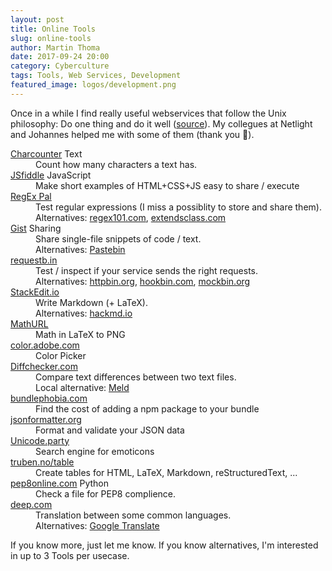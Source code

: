 ```yaml
---
layout: post
title: Online Tools
slug: online-tools
author: Martin Thoma
date: 2017-09-24 20:00
category: Cyberculture
tags: Tools, Web Services, Development
featured_image: logos/development.png
---
```

Once in a while I find really useful webservices that follow the Unix
philosophy: Do one thing and do it well ([source](https://en.wikipedia.org/wiki/Unix_philosophy#Do_One_Thing_and_Do_It_Well)).
My collegues at Netlight and Johannes helped me with some of them (thank you
🙂).


<dl>
    <dt><a href="https://charcounter.com/en/">Charcounter</a> <span class="label label-default">Text</span></dt>
    <dd>Count how many characters a text has.</dd>
    <dt><a href="https://jsfiddle.net">JSfiddle</a> <span class="label label-default">JavaScript</span></dt>
    <dd>Make short examples of HTML+CSS+JS easy to share / execute</dd>
    <dt><a href="https://www.regexpal.com">RegEx Pal</a></dt>
    <dd>Test regular expressions (I miss a possiblity to store and share them).<br/>
        Alternatives: <a href="https://regex101.com/">regex101.com</a>, <a href="https://extendsclass.com/regex-tester.html">extendsclass.com</a></dd>
    <dt><a href="https://gist.github.com/">Gist</a> <span class="label label-default">Sharing</span></dt>
    <dd>Share single-file snippets of code / text.<br/>
        Alternatives: <a href="https://pastebin.com">Pastebin</a></dd>
    <dt><a href="https://requestb.in/">requestb.in</a></dt>
    <dd>Test / inspect if your service sends the right requests.<br/>
        Alternatives: <a href="http://httpbin.org/">httpbin.org</a>, <a href="https://hookbin.com">hookbin.com</a>, <a href="http://mockbin.org">mockbin.org</a></dd>
    <dt><a href="https://stackedit.io/">StackEdit.io</a></dt>
    <dd>Write Markdown (+ LaTeX).<br/>
        Alternatives: <a href="https://hackmd.io/">hackmd.io</a></dd>
    <dt><a href="http://mathurl.com/">MathURL</a></dt>
    <dd>Math in LaTeX to PNG</dd>
    <dt><a href="https://color.adobe.com/">color.adobe.com</a></dt>
    <dd>Color Picker</dd>
    <dt><a href="https://www.diffchecker.com/">Diffchecker.com</a></dt>
    <dd>Compare text differences between two text files.<br/>
        Local alternative: <a href="http://meldmerge.org/">Meld</a></dd>
    <dt><a href="https://bundlephobia.com">bundlephobia.com</a></dt>
    <dd>Find the cost of adding a npm package to your bundle</dd>
    <dt><a href="https://jsonformatter.org/">jsonformatter.org</a></dt>
    <dd>Format and validate your JSON data</dd>
    <dt><a href="http://unicode.party">Unicode.party</a></dt>
    <dd>Search engine for emoticons</dd>
    <dt><a href="http://truben.no/table/">truben.no/table</a></dt>
    <dd>Create tables for HTML, LaTeX, Markdown, reStructuredText, ...</dd>
    <dt><a href="http://pep8online.com">pep8online.com</a> <span class="label label-default">Python</span></dt>
    <dd>Check a file for PEP8 complience.</dd>
    <dt><a href="https://www.deepl.com/translate">deep.com</a></dt>
    <dd>Translation between some common languages.<br/>
        Alternatives: <a href="https://translate.google.com/">Google Translate</a></dd>
</dl>

If you know more, just let me know. If you know alternatives, I'm interested in
up to 3 Tools per usecase.
